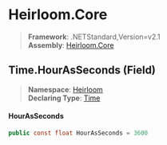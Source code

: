 # Heirloom.Core

> **Framework**: .NETStandard,Version=v2.1  
> **Assembly**: [Heirloom.Core][0]

## Time.HourAsSeconds (Field)

> **Namespace**: [Heirloom][0]  
> **Declaring Type**: [Time][1]

#### HourAsSeconds

```cs
public const float HourAsSeconds = 3600
```

[0]: ../../../Heirloom.Core.md
[1]: ../Time.md
